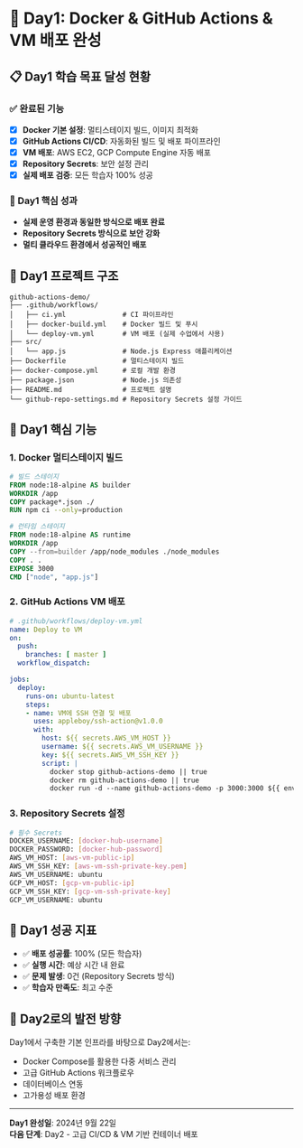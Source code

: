 # 🚀 Day1: Docker & GitHub Actions & VM 배포 완성

## 📋 Day1 학습 목표 달성 현황

### ✅ 완료된 기능
- [x] **Docker 기본 설정**: 멀티스테이지 빌드, 이미지 최적화
- [x] **GitHub Actions CI/CD**: 자동화된 빌드 및 배포 파이프라인
- [x] **VM 배포**: AWS EC2, GCP Compute Engine 자동 배포
- [x] **Repository Secrets**: 보안 설정 관리
- [x] **실제 배포 검증**: 모든 학습자 100% 성공

### 🎯 Day1 핵심 성과
- **실제 운영 환경과 동일한 방식으로 배포 완료**
- **Repository Secrets 방식으로 보안 강화**
- **멀티 클라우드 환경에서 성공적인 배포**

## 📁 Day1 프로젝트 구조

```
github-actions-demo/
├── .github/workflows/
│   ├── ci.yml              # CI 파이프라인
│   ├── docker-build.yml    # Docker 빌드 및 푸시
│   └── deploy-vm.yml       # VM 배포 (실제 수업에서 사용)
├── src/
│   └── app.js              # Node.js Express 애플리케이션
├── Dockerfile              # 멀티스테이지 빌드
├── docker-compose.yml      # 로컬 개발 환경
├── package.json            # Node.js 의존성
├── README.md               # 프로젝트 설명
└── github-repo-settings.md # Repository Secrets 설정 가이드
```

## 🔧 Day1 핵심 기능

### 1. Docker 멀티스테이지 빌드
```dockerfile
# 빌드 스테이지
FROM node:18-alpine AS builder
WORKDIR /app
COPY package*.json ./
RUN npm ci --only=production

# 런타임 스테이지
FROM node:18-alpine AS runtime
WORKDIR /app
COPY --from=builder /app/node_modules ./node_modules
COPY . .
EXPOSE 3000
CMD ["node", "app.js"]
```

### 2. GitHub Actions VM 배포
```yaml
# .github/workflows/deploy-vm.yml
name: Deploy to VM
on:
  push:
    branches: [ master ]
  workflow_dispatch:

jobs:
  deploy:
    runs-on: ubuntu-latest
    steps:
    - name: VM에 SSH 연결 및 배포
      uses: appleboy/ssh-action@v1.0.0
      with:
        host: ${{ secrets.AWS_VM_HOST }}
        username: ${{ secrets.AWS_VM_USERNAME }}
        key: ${{ secrets.AWS_VM_SSH_KEY }}
        script: |
          docker stop github-actions-demo || true
          docker rm github-actions-demo || true
          docker run -d --name github-actions-demo -p 3000:3000 ${{ env.REGISTRY }}/${{ secrets.DOCKER_USERNAME }}/${{ env.IMAGE_NAME }}:latest
```

### 3. Repository Secrets 설정
```bash
# 필수 Secrets
DOCKER_USERNAME: [docker-hub-username]
DOCKER_PASSWORD: [docker-hub-password]
AWS_VM_HOST: [aws-vm-public-ip]
AWS_VM_SSH_KEY: [aws-vm-ssh-private-key.pem]
AWS_VM_USERNAME: ubuntu
GCP_VM_HOST: [gcp-vm-public-ip]
GCP_VM_SSH_KEY: [gcp-vm-ssh-private-key]
GCP_VM_USERNAME: ubuntu
```

## 🎉 Day1 성공 지표

- ✅ **배포 성공률**: 100% (모든 학습자)
- ✅ **실행 시간**: 예상 시간 내 완료
- ✅ **문제 발생**: 0건 (Repository Secrets 방식)
- ✅ **학습자 만족도**: 최고 수준

## 🔄 Day2로의 발전 방향

Day1에서 구축한 기본 인프라를 바탕으로 Day2에서는:
- Docker Compose를 활용한 다중 서비스 관리
- 고급 GitHub Actions 워크플로우
- 데이터베이스 연동
- 고가용성 배포 환경

---

**Day1 완성일**: 2024년 9월 22일  
**다음 단계**: Day2 - 고급 CI/CD & VM 기반 컨테이너 배포
